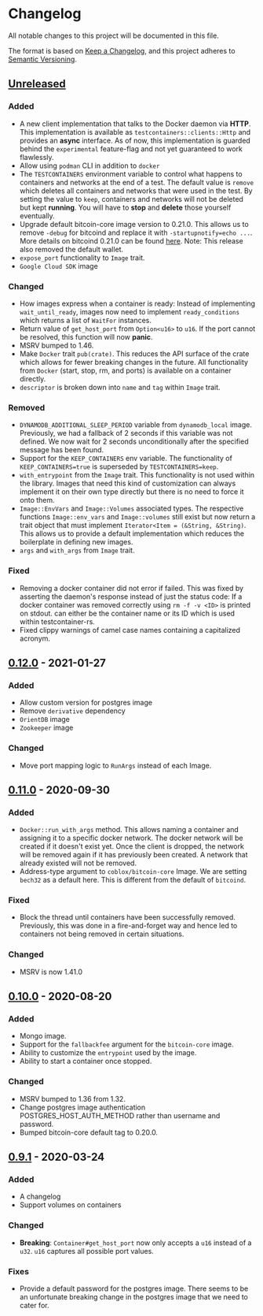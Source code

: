 # Changelog

All notable changes to this project will be documented in this file.

The format is based on [Keep a Changelog](https://keepachangelog.com/en/1.0.0/),
and this project adheres to [Semantic Versioning](https://semver.org/spec/v2.0.0.html).

## [Unreleased]

### Added

- A new client implementation that talks to the Docker daemon via **HTTP**.
  This implementation is available as `testcontainers::clients::Http` and provides an **async** interface.
  As of now, this implementation is guarded behind the `experimental` feature-flag and not yet guaranteed to work flawlessly.
- Allow using `podman` CLI in addition to `docker`
- The `TESTCONTAINERS` environment variable to control what happens to containers and networks at the end of a test.
  The default value is `remove` which deletes all containers and networks that were used in the test.
  By setting the value to `keep`, containers and networks will not be deleted but kept **running**.
  You will have to **stop** and **delete** those yourself eventually.
- Upgrade default bitcoin-core image version to 0.21.0. This allows us to remove `-debug` for bitcoind and replace it with
  `-startupnotify=echo ...`. More details on bitcoind 0.21.0 can be found [here](https://github.com/bitcoin/bitcoin/blob/master/doc/release-notes/release-notes-0.21.0.md).
  Note: This release also removed the default wallet.
- `expose_port` functionality to `Image` trait.
- `Google Cloud SDK` image

### Changed

- How images express when a container is ready: Instead of implementing `wait_until_ready`, images now need to implement `ready_conditions` which returns a list of `WaitFor` instances.
- Return value of `get_host_port` from `Option<u16>` to `u16`.
  If the port cannot be resolved, this function will now **panic**.
- MSRV bumped to 1.46.
- Make `Docker` trait `pub(crate)`.
  This reduces the API surface of the crate which allows for fewer breaking changes in the future.
  All functionality from `Docker` (start, stop, rm, and ports) is available on a container directly.
- `descriptor` is broken down into `name` and `tag` within `Image` trait.

### Removed

- `DYNAMODB_ADDITIONAL_SLEEP_PERIOD` variable from `dynamodb_local` image.
  Previously, we had a fallback of 2 seconds if this variable was not defined.
  We now wait for 2 seconds unconditionally after the specified message has been found.
- Support for the `KEEP_CONTAINERS` env variable.
  The functionality of `KEEP_CONTAINERS=true` is superseded by `TESTCONTAINERS=keep`.
- `with_entrypoint` from the `Image` trait.
  This functionality is not used within the library.
  Images that need this kind of customization can always implement it on their own type directly but there is no need to force it onto them.
- `Image::EnvVars` and `Image::Volumes` associated types.
  The respective functions `Image::env_vars` and `Image::volumes` still exist but now return a trait object that must implement `Iterator<Item = (&String, &String)`.
  This allows us to provide a default implementation which reduces the boilerplate in defining new images.
- `args` and `with_args` from `Image` trait.

### Fixed

- Removing a docker container did not error if failed. This was fixed by asserting the daemon's response instead of
  just the status code: If a docker container was removed correctly using `rm -f -v <ID>` <ID> is printed on stdout.
  <ID> can either be the container name or its ID which is used within testcontainer-rs.
- Fixed clippy warnings of camel case names containing a capitalized acronym.

## [0.12.0] - 2021-01-27

### Added

- Allow custom version for postgres image
- Remove `derivative` dependency
- `OrientDB` image
- `Zookeeper` image

### Changed

- Move port mapping logic to `RunArgs` instead of each Image.

## [0.11.0] - 2020-09-30

### Added

- `Docker::run_with_args` method. This allows naming a container and assigning it to a specific docker network. The docker
  network will be created if it doesn't exist yet. Once the client is dropped, the network will be removed again if it
  has previously been created. A network that already existed will not be removed.
- Address-type argument to `coblox/bitcoin-core` Image.
  We are setting `bech32` as a default here.
  This is different from the default of `bitcoind`.

### Fixed

- Block the thread until containers have been successfully removed.
  Previously, this was done in a fire-and-forget way and hence led to containers not being removed in certain situations.

### Changed

- MSRV is now 1.41.0

## [0.10.0] - 2020-08-20

### Added

- Mongo image.
- Support for the `fallbackfee` argument for the `bitcoin-core` image.
- Ability to customize the `entrypoint` used by the image.
- Ability to start a container once stopped.

### Changed

- MSRV bumped to 1.36 from 1.32.
- Change postgres image authentication POSTGRES_HOST_AUTH_METHOD rather than username and password.
- Bumped bitcoin-core default tag to 0.20.0.

## [0.9.1] - 2020-03-24

### Added

- A changelog
- Support volumes on containers

### Changed

- **Breaking**: `Container#get_host_port` now only accepts a `u16` instead of a `u32`.
  `u16` captures all possible port values.

### Fixes

- Provide a default password for the postgres image.
  There seems to be an unfortunate breaking change in the postgres image that we need to cater for.

[Unreleased]: https://github.com/testcontainers/testcontainers-rs/compare/0.12.0...HEAD
[0.12.0]: https://github.com/testcontainers/testcontainers-rs/compare/0.11.0...0.12.0
[0.11.0]: https://github.com/testcontainers/testcontainers-rs/compare/0.10.0...0.11.0
[0.10.0]: https://github.com/testcontainers/testcontainers-rs/compare/0.9.1...0.10.0
[0.9.1]: https://github.com/testcontainers/testcontainers-rs/compare/0.8.1...0.9.1
